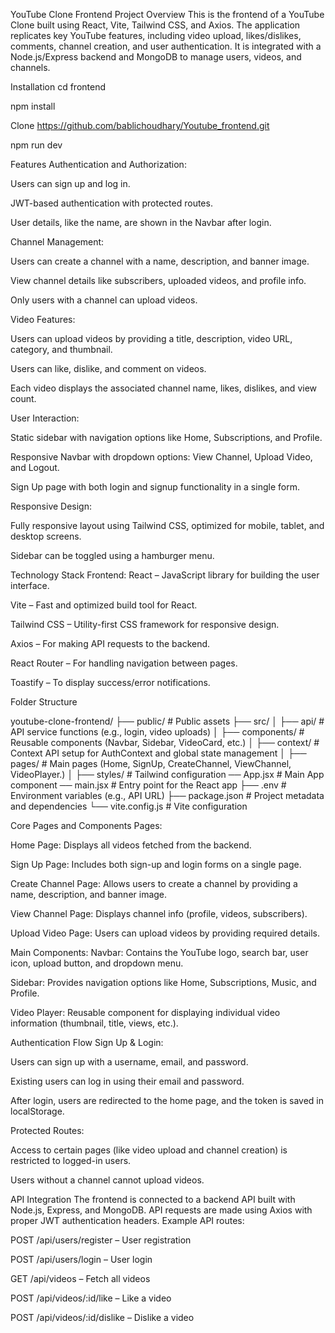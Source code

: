YouTube Clone Frontend
Project Overview
This is the frontend of a YouTube Clone built using React, Vite, Tailwind CSS, and Axios. The application replicates key YouTube features, including video upload, likes/dislikes, comments, channel creation, and user authentication. It is integrated with a Node.js/Express backend and MongoDB to manage users, videos, and channels.

Installation
cd frontend

npm install

Clone https://github.com/bablichoudhary/Youtube_frontend.git

npm run dev

Features
Authentication and Authorization:

Users can sign up and log in.

JWT-based authentication with protected routes.

User details, like the name, are shown in the Navbar after login.

Channel Management:

Users can create a channel with a name, description, and banner image.

View channel details like subscribers, uploaded videos, and profile info.

Only users with a channel can upload videos.

Video Features:

Users can upload videos by providing a title, description, video URL, category, and thumbnail.

Users can like, dislike, and comment on videos.

Each video displays the associated channel name, likes, dislikes, and view count.

User Interaction:

Static sidebar with navigation options like Home, Subscriptions, and Profile.

Responsive Navbar with dropdown options: View Channel, Upload Video, and Logout.

Sign Up page with both login and signup functionality in a single form.

Responsive Design:

Fully responsive layout using Tailwind CSS, optimized for mobile, tablet, and desktop screens.

Sidebar can be toggled using a hamburger menu.

Technology Stack
Frontend:
React – JavaScript library for building the user interface.

Vite – Fast and optimized build tool for React.

Tailwind CSS – Utility-first CSS framework for responsive design.

Axios – For making API requests to the backend.

React Router – For handling navigation between pages.

Toastify – To display success/error notifications.

Folder Structure

youtube-clone-frontend/
├── public/ # Public assets
├── src/
│ ├── api/ # API service functions (e.g., login, video uploads)
│ ├── components/ # Reusable components (Navbar, Sidebar, VideoCard, etc.)
│ ├── context/ # Context API setup for AuthContext and global state management
│ ├── pages/ # Main pages (Home, SignUp, CreateChannel, ViewChannel, VideoPlayer.)
│ ├── styles/ # Tailwind configuration
── App.jsx # Main App component
── main.jsx # Entry point for the React app
├── .env # Environment variables (e.g., API URL)
├── package.json # Project metadata and dependencies
└── vite.config.js # Vite configuration

Core Pages and Components Pages:

Home Page: Displays all videos fetched from the backend.

Sign Up Page: Includes both sign-up and login forms on a single page.

Create Channel Page: Allows users to create a channel by providing a name, description, and banner image.

View Channel Page: Displays channel info (profile, videos, subscribers).

Upload Video Page: Users can upload videos by providing required details.

Main Components:
Navbar: Contains the YouTube logo, search bar, user icon, upload button, and dropdown menu.

Sidebar: Provides navigation options like Home, Subscriptions, Music, and Profile.

Video Player: Reusable component for displaying individual video information (thumbnail, title, views, etc.).

Authentication Flow
Sign Up & Login:

Users can sign up with a username, email, and password.

Existing users can log in using their email and password.

After login, users are redirected to the home page, and the token is saved in localStorage.

Protected Routes:

Access to certain pages (like video upload and channel creation) is restricted to logged-in users.

Users without a channel cannot upload videos.

API Integration
The frontend is connected to a backend API built with Node.js, Express, and MongoDB. API requests are made using Axios with proper JWT authentication headers.
Example API routes:

POST /api/users/register – User registration

POST /api/users/login – User login

GET /api/videos – Fetch all videos

POST /api/videos/:id/like – Like a video

POST /api/videos/:id/dislike – Dislike a video
